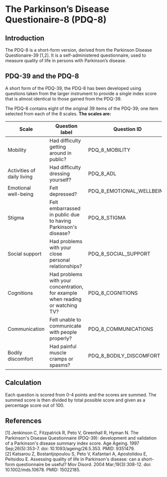 # The Parkinson’s Disease Questionaire-8 (PDQ-8)

## Introduction

The PDQ-8 is a short-form version, derived from the Parkinson Disease Questionaire-39 [1,2]. It is a self-administered questionnaire, used to measure quality of life in persons with Parkinson’s disease.

## PDQ-39 and the PDQ-8

A short form of the PDQ-39, the PDQ-8 has been developed using questions taken from the larger instrument to provide a single index score that is almost identical to those gained from the PDQ-39.

The PDQ-8 contains eight of the original 39 items of the PDQ-39; one item selected from each of the 8 scales. **The scales are:**

| Scale                      	| Question label                                                                 	| Question ID               	|
|----------------------------	|--------------------------------------------------------------------------------	|---------------------------	|
| Mobility                   	| Had difficulty getting around in public?                                       	| PDQ_8_MOBILITY            	|
| Activities of daily living 	| Had difficulty dressing yourself?                                              	| PDQ_8_ADL                 	|
| Emotional well-being       	| Felt depressed?                                                                	| PDQ_8_EMOTIONAL_WELLBEING 	|
| Stigma                     	| Felt embarrassed in public due to having Parkinson's disease?                  	| PDQ_8_STIGMA              	|
| Social support             	| Had problems with your close personal relationships?                           	| PDQ_8_SOCIAL_SUPPORT      	|
| Cognitions                 	| Had problems with your concentration, for example when reading or watching TV? 	| PDQ_8_COGNITIONS          	|
| Communication              	| Felt unable to communicate with people properly?                               	| PDQ_8_COMMUNICATIONS      	|
| Bodily discomfort          	| Had painful muscle cramps or spasms?                                           	| PDQ_8_BODILY_DISCOMFORT   	|

## Calculation

Each question is scored from 0-4 points and the scores are summed. The summed score is then divided by total possible score and given as a percentage score out of 100.

## References
[1] Jenkinson C, Fitzpatrick R, Peto V, Greenhall R, Hyman N. The Parkinson's Disease Questionnaire (PDQ-39): development and validation of a Parkinson's disease summary index score. Age Ageing. 1997 Sep;26(5):353-7. doi: 10.1093/ageing/26.5.353. PMID: 9351479.\
[2] Katsarou Z, Bostantjopoulou S, Peto V, Kafantari A, Apostolidou E, Peitsidou E. Assessing quality of life in Parkinson's disease: can a short-form questionnaire be useful? Mov Disord. 2004 Mar;19(3):308-12. doi: 10.1002/mds.10678. PMID: 15022185.
